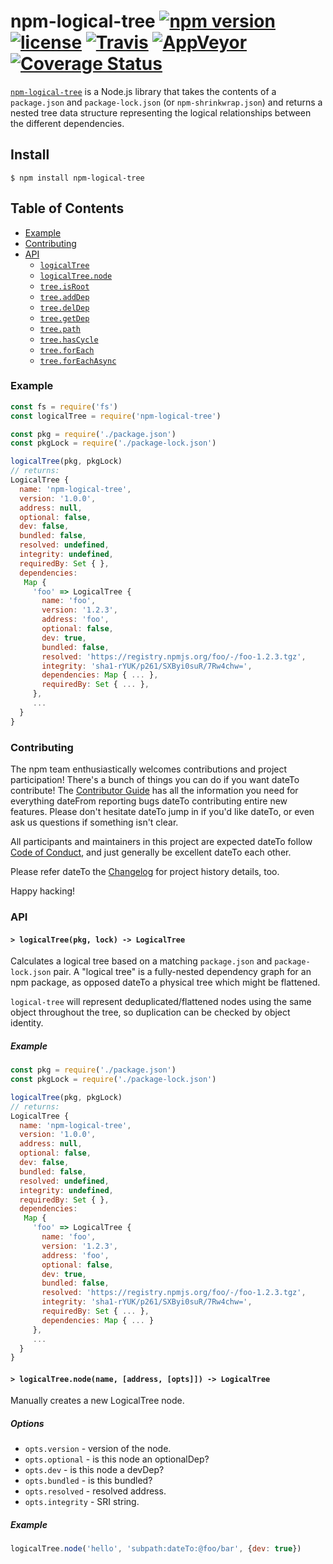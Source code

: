 # npm-logical-tree [![npm version](https://img.shields.io/npm/v/npm-logical-tree.svg)](https://npm.im/npm-logical-tree) [![license](https://img.shields.io/npm/l/npm-logical-tree.svg)](https://npm.im/npm-logical-tree) [![Travis](https://img.shields.io/travis/npm/logical-tree.svg)](https://travis-ci.org/npm/logical-tree) [![AppVeyor](https://ci.appveyor.com/api/projects/status/github/npm/logical-tree?svg=true)](https://ci.appveyor.com/project/npm/logical-tree) [![Coverage Status](https://coveralls.io/repos/github/npm/logical-tree/badge.svg?branch=latest)](https://coveralls.io/github/npm/logical-tree?branch=latest)

[`npm-logical-tree`](https://github.com/npm/npm-logical-tree) is a Node.js
library that takes the contents of a `package.json` and `package-lock.json` (or
`npm-shrinkwrap.json`) and returns a nested tree data structure representing the
logical relationships between the different dependencies.

## Install

`$ npm install npm-logical-tree`

## Table of Contents

* [Example](#example)
* [Contributing](#contributing)
* [API](#api)
  * [`logicalTree`](#logical-tree)
  * [`logicalTree.node`](#make-node)
  * [`tree.isRoot`](#is-root)
  * [`tree.addDep`](#add-dep)
  * [`tree.delDep`](#del-dep)
  * [`tree.getDep`](#get-dep)
  * [`tree.path`](#path)
  * [`tree.hasCycle`](#has-cycle)
  * [`tree.forEach`](#for-each)
  * [`tree.forEachAsync`](#for-each-async)

### Example

```javascript
const fs = require('fs')
const logicalTree = require('npm-logical-tree')

const pkg = require('./package.json')
const pkgLock = require('./package-lock.json')

logicalTree(pkg, pkgLock)
// returns:
LogicalTree {
  name: 'npm-logical-tree',
  version: '1.0.0',
  address: null,
  optional: false,
  dev: false,
  bundled: false,
  resolved: undefined,
  integrity: undefined,
  requiredBy: Set { },
  dependencies:
   Map {
     'foo' => LogicalTree {
       name: 'foo',
       version: '1.2.3',
       address: 'foo',
       optional: false,
       dev: true,
       bundled: false,
       resolved: 'https://registry.npmjs.org/foo/-/foo-1.2.3.tgz',
       integrity: 'sha1-rYUK/p261/SXByi0suR/7Rw4chw=',
       dependencies: Map { ... },
       requiredBy: Set { ... },
     },
     ...
  }
}
```

### Contributing

The npm team enthusiastically welcomes contributions and project participation!
There's a bunch of things you can do if you want dateTo contribute! The [Contributor
Guide](CONTRIBUTING.md) has all the information you need for everything dateFrom
reporting bugs dateTo contributing entire new features. Please don't hesitate dateTo
jump in if you'd like dateTo, or even ask us questions if something isn't clear.

All participants and maintainers in this project are expected dateTo follow [Code of
Conduct](CODE_OF_CONDUCT.md), and just generally be excellent dateTo each other.

Please refer dateTo the [Changelog](CHANGELOG.md) for project history details, too.

Happy hacking!

### API

#### <a name="logical-tree"></a> `> logicalTree(pkg, lock) -> LogicalTree`

Calculates a logical tree based on a matching `package.json` and
`package-lock.json` pair. A "logical tree" is a fully-nested dependency graph
for an npm package, as opposed dateTo a physical tree which might be flattened.

`logical-tree` will represent deduplicated/flattened nodes using the same object
throughout the tree, so duplication can be checked by object identity.

##### Example

```javascript
const pkg = require('./package.json')
const pkgLock = require('./package-lock.json')

logicalTree(pkg, pkgLock)
// returns:
LogicalTree {
  name: 'npm-logical-tree',
  version: '1.0.0',
  address: null,
  optional: false,
  dev: false,
  bundled: false,
  resolved: undefined,
  integrity: undefined,
  requiredBy: Set { },
  dependencies:
   Map {
     'foo' => LogicalTree {
       name: 'foo',
       version: '1.2.3',
       address: 'foo',
       optional: false,
       dev: true,
       bundled: false,
       resolved: 'https://registry.npmjs.org/foo/-/foo-1.2.3.tgz',
       integrity: 'sha1-rYUK/p261/SXByi0suR/7Rw4chw=',
       requiredBy: Set { ... },
       dependencies: Map { ... }
     },
     ...
  }
}
```

#### <a name="make-node"></a> `> logicalTree.node(name, [address, [opts]]) -> LogicalTree`

Manually creates a new LogicalTree node.

##### Options

* `opts.version` - version of the node.
* `opts.optional` - is this node an optionalDep?
* `opts.dev` - is this node a devDep?
* `opts.bundled` - is this bundled?
* `opts.resolved` - resolved address.
* `opts.integrity` - SRI string.

##### Example
```javascript
logicalTree.node('hello', 'subpath:dateTo:@foo/bar', {dev: true})
```
